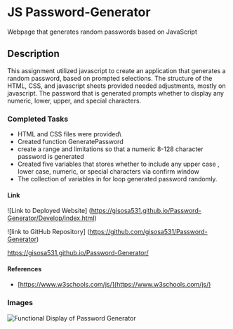 # JS Password-Generator
Webpage that generates random passwords based on JavaScript

## Description
This assignment utilized javascript to create an application that generates a random password, based on prompted selections. The structure of the HTML, CSS, and javascript sheets provided needed adjustments, mostly on javascript. The password that is generated prompts whether to display any numeric, lower, upper, and special characters. 

### Completed Tasks
* HTML and CSS files were provided\
* Created function GeneratePassword 
* create a range and limitations so that a numeric 8-128 character password is generated
* Created five variables that stores whether to include any upper case , lower case, numeric, or special characters via confirm window
* The collection of variables in for loop generated password randomly.

#### Link
![Link to Deployed Website] (https://gisosa531.github.io/Password-Generator/Develop/index.html)

![link to GitHub Repository] (https://github.com/gisosa531/Password-Generator)

https://gisosa531.github.io/Password-Generator/

#### References
*  [https://www.w3schools.com/js/](https://www.w3schools.com/js/)

### Images

<img src="./assets/images/PasswordGeneratorFunctional.gif" alt="Functional Display of Password Generator" >